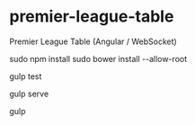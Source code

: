 # premier-league-table
Premier League Table  (Angular / WebSocket)


sudo npm install
sudo bower install --allow-root

gulp test

gulp serve

gulp
